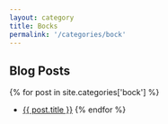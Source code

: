 ```yaml
---
layout: category
title: Bocks
permalink: '/categories/bock'
---
```


## Blog Posts

{% for post in site.categories['bock'] %}
  * <a href="{{post.url}}"  target="_self">{{ post.title }}</a>
{% endfor %}
